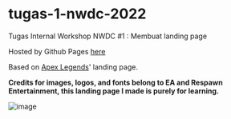 # tugas-1-nwdc-2022

Tugas Internal Workshop NWDC #1 : Membuat landing page


Hosted by Github Pages [here](https://ahmadzaki2975.github.io/tugas-1-nwdc-2022/)

Based on [Apex Legends](https://www.ea.com/en-gb/games/apex-legends)' landing page.

**Credits for images, logos, and fonts belong to EA and Respawn Entertainment, this landing page I made is purely for learning.**

![image](https://user-images.githubusercontent.com/87590846/154897624-acfe12f6-82db-4e24-beff-58734ba150c9.png)
